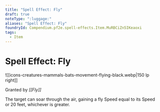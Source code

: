```yaml
---
title: "Spell Effect: Fly"
draft: true
noteType: ":luggage:"
aliases: "Spell Effect: Fly"
foundryId: Compendium.pf2e.spell-effects.Item.MuRBCiZn5IKeaoxi
tags:
  - Item
---
```


# Spell Effect: Fly
![[icons-creatures-mammals-bats-movement-flying-black.webp|150 lp right]]

Granted by _[[Fly]]_

The target can soar through the air, gaining a fly Speed equal to its Speed or 20 feet, whichever is greater.
